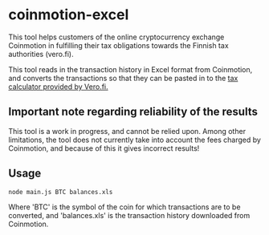 # coinmotion-excel

This tool helps customers of the online cryptocurrency exchange Coinmotion in fulfilling their tax obligations towards the Finnish tax authorities (vero.fi).

This tool reads in the transaction history in Excel format from Coinmotion, and converts the transactions so that they can be pasted in to the  [tax calculator provided by Vero.fi.](https://www.vero.fi/tietoa-verohallinnosta/yhteystiedot-ja-asiointi/verohallinnon_laskuri/fifo-laskuri/)

## Important note regarding reliability of the results

This tool is a work in progress, and cannot be relied upon. Among other limitations, the tool does not currently take into account the fees charged by Coinmotion, and because of this it gives incorrect results!

## Usage

```
node main.js BTC balances.xls
```

Where 'BTC' is the symbol of the coin for which transactions are to be converted, and 'balances.xls' is the transaction history downloaded from Coinmotion.

